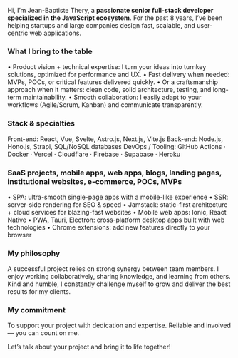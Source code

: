 Hi, I’m Jean-Baptiste Thery, a **passionate senior full-stack developer specialized in the JavaScript ecosystem**.
For the past 8 years, I’ve been helping startups and large companies design fast, scalable, and user-centric web applications.

### What I bring to the table

• Product vision + technical expertise: I turn your ideas into turnkey solutions, optimized for performance and UX.
• Fast delivery when needed: MVPs, POCs, or critical features delivered quickly.
• Or a craftsmanship approach when it matters: clean code, solid architecture, testing, and long-term maintainability.
• Smooth collaboration: I easily adapt to your workflows (Agile/Scrum, Kanban) and communicate transparently.

### Stack & specialties

Front-end: React, Vue, Svelte, Astro.js, Next.js, Vite.js
Back-end: Node.js, Hono.js, Strapi, SQL/NoSQL databases
DevOps / Tooling: GitHub Actions · Docker · Vercel · Cloudflare · Firebase · Supabase · Heroku

### SaaS projects, mobile apps, web apps, blogs, landing pages, institutional websites, e-commerce, POCs, MVPs

• SPA: ultra-smooth single-page apps with a mobile-like experience
• SSR: server-side rendering for SEO & speed
• Jamstack: static-first architecture + cloud services for blazing-fast websites
• Mobile web apps: Ionic, React Native
• PWA, Tauri, Electron: cross-platform desktop apps built with web technologies
• Chrome extensions: add new features directly to your browser

### My philosophy

A successful project relies on strong synergy between team members.
I enjoy working collaboratively, sharing knowledge, and learning from others.
Kind and humble, I constantly challenge myself to grow and deliver the best results for my clients.

### My commitment

To support your project with dedication and expertise.
Reliable and involved — you can count on me.

Let’s talk about your project and bring it to life together!
